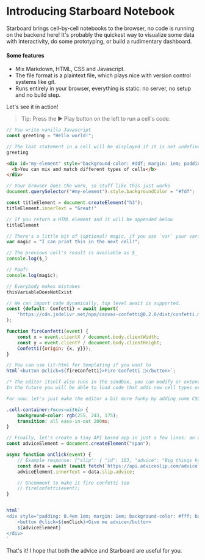 # Introducing Starboard Notebook
Starboard brings cell-by-cell notebooks to the browser, no code is running on the backend here!
It's probably the quickest way to visualize some data with interactivity, do some prototyping, or build a rudimentary dashboard.

#### Some features 
* Mix Markdown, HTML, CSS and Javascript.
* The file format is a plaintext file, which plays nice with version control systems like git.
* Runs entirely in your browser, everything is static: no server, no setup and no build step.

Let's see it in action!

> Tip: Press the ▶ Play button on the left to run a cell's code.

``` js
// You write vanilla Javascript
const greeting = "Hello world!";

// The last statement in a cell will be displayed if it is not undefined.
greeting
```

``` html
<div id="my-element" style="background-color: #ddf; margin: 1em; padding: 0 1em;">
  <b>You can mix and match different types of cells</b>
</div>
```

``` js
// Your browser does the work, so stuff like this just works
document.querySelector("#my-element").style.backgroundColor = "#fdf";

const titleElement = document.createElement("h3");
titleElement.innerText = "Great!"

// If you return a HTML element and it will be appended below
titleElement
```

``` js
// There's a little bit of (optional) magic, if you use `var` your variable will be available globally.
var magic = "I can print this in the next cell!";

// The previous cell's result is available as $_
console.log($_)
```

``` js
// Poof!
console.log(magic);
```

``` js
// Everybody makes mistakes
thisVariableDoesNotExist
```

``` js
// We can import code dynamically, top level await is supported.
const {default: Confetti} = await import(
    'https://cdn.jsdelivr.net/npm/canvas-confetti@0.2.0/dist/confetti.module.mjs'
);

function fireConfetti(event) {
    const x = event.clientX / document.body.clientWidth;
    const y = event.clientY / document.body.clientHeight;
    Confetti({origin: {x, y}});
}

// You can use lit-html for templating if you want to
html`<button @click=${fireConfetti}>Fire Confetti 🎉</button>`;
```

``` css
/* The editor itself also runs in the sandbox, you can modify or extend it however you wish as you go.
In the future you will be able to load code that adds new cell types or language support (such as Python).

For now: let's just make the editor a bit more funky by adding some CSS */

.cell-container:focus-within {
    background-color: rgb(255, 243, 175);
    transition: all ease-in-out 200ms;
}
```

``` js
// Finally, let's create a tiny API based app in just a few lines: an advice button.
const adviceElement = document.createElement("span");

async function onClick(event) {
    // Example response: {"slip": { "id": 163, "advice": "Big things have small beginnings."}}
    const data = await (await fetch(`https://api.adviceslip.com/advice`, {cache: "no-store"})).json();
    adviceElement.innerText = data.slip.advice;

    // Uncomment to make it fire confetti too
    // fireConfetti(event);
}


html`
<div style="padding: 0.4em 1em; margin: 1em; background-color: #fff; border: 1px solid">
    <button @click=${onClick}>Give me advice</button>
    ${adviceElement}
</div>
`
```

That's it! I hope that both the advice and Starboard are useful for you.